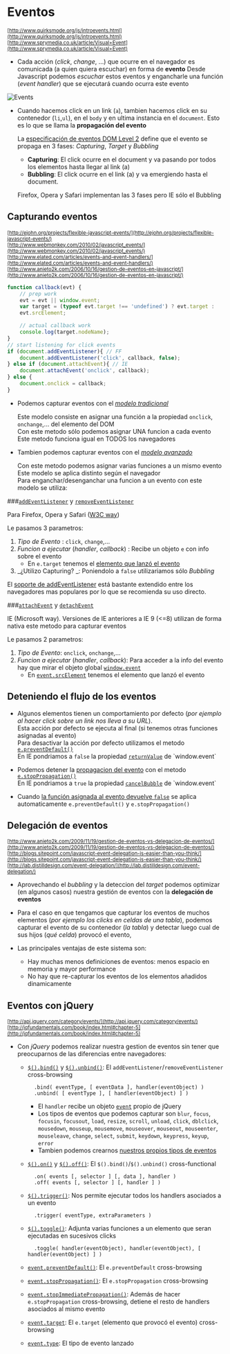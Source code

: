 # Eventos
<sub>[http://www.quirksmode.org/js/introevents.html](http://www.quirksmode.org/js/introevents.html)</sub>  
<sub>[http://www.sprymedia.co.uk/article/Visual+Event](http://www.sprymedia.co.uk/article/Visual+Event)</sub>  

- Cada acción (_click_, _change_, …) que ocurre en el navegador es comunicada (a quien quiera escuchar) en forma de **evento**
    Desde Javascript podemos _escuchar_ estos eventos y engancharle una función (_event handler_) que se ejecutará cuando ocurra este evento

![Events](https://raw.githubusercontent.com/juanmaguitar/apuntes-javascript-intermedio/master/markdown/eventos/img/events.png)

- Cuando hacemos click en un link (`a`), tambien hacemos click en su contenedor (`li`,`ul`), en el `body` y en ultima instancia en el `document`. Esto es lo que se llama la **propagación del evento**

    La [especificación de eventos DOM Level 2](http://www.w3.org/TR/DOM-Level-2-Events/events.html) define que el evento se propaga en 3 fases: _Capturing_, _Target_ y _Bubbling_

    - **Capturing**: El click ocurre en el document y va pasando por todos los elementos
    hasta llegar al link (a)
    - **Bubbling**: El click ocurre en el link (a) y va emergiendo hasta el document.

    Firefox, Opera y Safari implementan las 3 fases pero IE sólo el Bubbling


## Capturando eventos

<sub>[http://ejohn.org/projects/flexible-javascript-events/](http://ejohn.org/projects/flexible-javascript-events/)</sub>  
<sub>[http://www.webmonkey.com/2010/02/javascript_events/](http://www.webmonkey.com/2010/02/javascript_events/)</sub>  
<sub>[http://www.elated.com/articles/events-and-event-handlers/](http://www.elated.com/articles/events-and-event-handlers/)</sub>  
<sub>[http://www.anieto2k.com/2006/10/16/gestion-de-eventos-en-javascript/](http://www.anieto2k.com/2006/10/16/gestion-de-eventos-en-javascript/)</sub>  

```javascript
function callback(evt) {
    // prep work
    evt = evt || window.event;
    var target = (typeof evt.target !== 'undefined') ? evt.target :
    evt.srcElement;

    // actual callback work
    console.log(target.nodeName);
}
// start listening for click events
if (document.addEventListener){ // FF
    document.addEventListener('click', callback, false);
} else if (document.attachEvent){ // IE
    document.attachEvent('onclick', callback);
} else {
    document.onclick = callback;
}
```

- Podemos capturar eventos con el [_modelo tradicional_](http://www.quirksmode.org/js/events_tradmod.html)

    Este modelo consiste en asignar una función a la propiedad `onclick`, `onchange`,... del elemento del DOM  
    Con este metodo sólo podemos asignar UNA funcion a cada evento  
    Este metodo funciona igual en TODOS los navegadores  

- Tambien podemos capturar eventos con el [_modelo avanzado_](http://www.quirksmode.org/js/events_advanced.html)

    Con este metodo podemos asignar varias funciones a un mismo evento  
    Este modelo se aplica distinto según el navegador  
    Para enganchar/desenganchar una funcion a un evento con este modelo se utiliza:  

###[`addEventListener`](https://developer.mozilla.org/en/DOM/element.addEventListener) y [`removeEventListener`](https://developer.mozilla.org/en-US/docs/Web/API/EventTarget.removeEventListener)

Para Firefox, Opera y Safari ([W3C way](http://www.w3.org/TR/DOM-Level-2-Events/events.html#Events-EventTarget-addEventListener))  

Le pasamos 3 parametros:

1. _Tipo de Evento_ : `click`, `change`,...
2. _Funcion a ejecutar_ (_handler_, _callback_) : Recibe un objeto `e` con info sobre el evento  
    - En `e.target` tenemos el [elemento que lanzó el evento](http://www.w3.org/TR/DOM-Level-2-Events/events.html#Events-Event)
3. _¿Utilizo Capturing? _: Poniendolo a `false` utilizariamos sólo _Bubbling_

El [soporte de addEventListener](http://caniuse.com/#feat=addeventlistener) está bastante extendido entre los navegadores mas populares por lo que se recomienda su uso directo.

###[`attachEvent`](http://msdn.microsoft.com/en-us/library/ms536343(v=vs.85).aspx) y [`detachEvent`](http://msdn.microsoft.com/en-us/library/ms536411(v=vs.85).aspx) 

IE (Microsoft way). Versiones de IE anteriores a IE 9 (<=8) utilizan de forma nativa este metodo para capturar eventos
    
Le pasamos 2 parametros:

1. _Tipo de Evento_: `onclick`, `onchange`,...
2. _Funcion a ejecutar_ (_handler_, _callback_): Para acceder a la info del evento hay que mirar el objeto global [`window.event`](http://msdn.microsoft.com/en-us/library/ms535863(v=VS.85).aspx)  
    - En [`event.srcElement`](http://msdn.microsoft.com/en-us/library/ms534638%28VS.85%29.aspx) tenemos el elemento que lanzó el evento

## Deteniendo el flujo de los eventos

- Algunos elementos tienen un comportamiento por defecto (_por ejemplo al hacer click sobre un link nos lleva a su URL_).  
    Esta acción por defecto se ejecuta al final (si tenemos otras funciones asignadas al evento)  
    Para desactivar la acción por defecto utilizamos el metodo [`e.preventDefault()`](https://developer.mozilla.org/en/DOM/event.preventDefault)  
    En IE pondriamos a `false` la propiedad [`returnValue`](http://msdn.microsoft.com/en-us/library/ms534372(VS.85).aspx) de `window.event`

- Podemos detener la [propagacion del evento](https://developer.mozilla.org/en/Gecko_DOM_Reference/Examples#Example_5:_Event_Propagation) con el metodo [`e.stopPropagation()`](https://developer.mozilla.org/en/DOM/event.stopPropagation)  
    En IE pondriamos a `true` la propiedad [`cancelBubble`](http://msdn.microsoft.com/en-us/library/ms533545(VS.85).aspx) de `window.event`

- Cuando [la función asignada al evento devuelve `false`](http://stackoverflow.com/questions/1357118/javascript-event-preventdefault-vs-return-false) se aplica automaticamente `e.preventDefault()` y `e.stopPropagation()`

## Delegación de eventos

<sub>[http://www.anieto2k.com/2009/11/19/gestion-de-eventos-vs-delegacion-de-eventos/](http://www.anieto2k.com/2009/11/19/gestion-de-eventos-vs-delegacion-de-eventos/)</sub>  
<sub>[http://blogs.sitepoint.com/javascript-event-delegation-is-easier-than-you-think/](http://blogs.sitepoint.com/javascript-event-delegation-is-easier-than-you-think/)</sub>  
<sub>[http://lab.distilldesign.com/event-delegation/](http://lab.distilldesign.com/event-delegation/)</sub>  

- Aprovechando el _bubbling_ y la deteccion del _target_ podemos optimizar (en algunos casos) nuestra gestión de eventos con la **delegación de eventos**

- Para el caso en que tengamos que capturar los eventos de muchos elementos (_por ejemplo los clicks en celdas de una tabla_), podemos capturar el evento de su contenedor (_la tabla_) y detectar luego cual de sus hijos (_qué celda_) provocó el evento,

- Las principales ventajas de este sistema son:
    - Hay muchas menos definiciones de eventos: menos espacio en memoria y mayor performance
    - No hay que re-capturar los eventos de los elementos añadidos dinamicamente

## Eventos con jQuery

<sub>[http://api.jquery.com/category/events/](http://api.jquery.com/category/events/)</sub>  
<sub>[http://jqfundamentals.com/book/index.html#chapter-5](http://jqfundamentals.com/book/index.html#chapter-5)</sub>  

- Con _jQuery_ podemos realizar nuestra gestion de eventos sin tener que preocuparnos de las diferencias entre navegadores:

    - [`$().bind()`](http://api.jquery.com/bind/) y [`$().unbind()`](http://api.jquery.com/unbind/): El `addEventListener`/`removeEventListener`
cross-browsing

            .bind( eventType, [ eventData ], handler(eventObject) )
            .unbind( [ eventType ], [ handler(eventObject) ] )

        - El `handler` recibe un objeto [`event`](http://api.jquery.com/category/events/event-object/) propio de jQuery  
        - Los tipos de eventos que podemos capturar son `blur`, `focus`, `focusin`, `focusout`, `load`, `resize`, `scroll`, `unload`, `click`, `dblclick`, `mousedown`, `mouseup`, `mousemove`, `mouseover`, `mouseout`, `mouseenter`, `mouseleave`, `change`, `select`, `submit`, `keydown`, `keypress`, `keyup`, `error`  
        - Tambien podemos crearnos [nuestros propios tipos de eventos](http://api.jquery.com/category/events/event-object/)

    - [`$().on()`](http://api.jquery.com/on) y [`$().off()`](http://api.jquery.com/off/): El `$().bind()`/`$().unbind()`
cross-functional

            .on( events [, selector ] [, data ], handler )
            .off( events [, selector ] [, handler ] )

    - [`$().trigger()`](http://api.jquery.com/trigger):  Nos permite ejecutar todos los handlers asociados a un evento

            .trigger( eventType, extraParameters )

    - [`$().toggle()`](http://api.jquery.com/toggle-event/): Adjunta varias funciones a un elemento que seran ejecutadas en sucesivos clicks

            .toggle( handler(eventObject), handler(eventObject), [ handler(eventObject) ] )

    - [`event.preventDefault()`](http://api.jquery.com/event.preventDefault/): El `e.preventDefault` cross-browsing
    - [`event.stopPropagation()`](http://api.jquery.com/event.stopPropagation/): El `e.stopPropagation` cross-browsing
    - [`event.stopImmediatePropagation()`](http://api.jquery.com/event.stopImmediatePropagation/): Además de hacer `e.stopPropagation`
cross-browsing, detiene el resto de handlers asociados al mismo evento
    - [`event.target`](http://api.jquery.com/event.target/):  El `e.target` (elemento que provocó el evento) cross-browsing
    - [`event.type`](http://api.jquery.com/event.type/):  El tipo de evento lanzado
